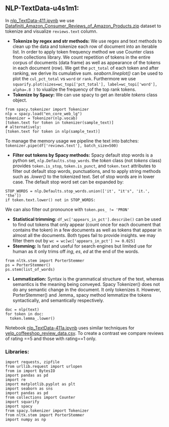 ## NLP-TextData-u4s1m1:

In [nlp_TextData-411.ipynb](https://github.com/skhabiri/ML-NLP/blob/main/module1-text-data/nlp_TextData-411.ipynb) we use [Datafiniti_Amazon_Consumer_Reviews_of_Amazon_Products.zip](https://github.com/skhabiri/ML-NLP/blob/main/module1-text-data/data/Datafiniti_Amazon_Consumer_Reviews_of_Amazon_Products_May19.csv.zip) dataset to tokenize and visualize `reviews.text` column. 
- **Tokenize by regex and str methods:** We use regex and text methods to clean up the data and tokenize each row of document into an iterable list. In order to apply token frequency method we use Counter class from collections library. We count repetition of tokens in the entire corpus of documents (data frame) as well as appearance of the tokens in each document (row). We get the `pct_total` of each token and after ranking, we derive its cumulative sum. *seaborn.lineplot()* can be used to plot the `cul_pct_total` vs `word` or `rank`. Furthermore we use `squarify.plot(sizes=wc_topi['pct_total'], label=wc_topi['word'], alpha=.8 )` to viualize the frequency of the top rank tokens.
- **Tokenize by Spacy:** We can use spacy to get an iterable *tokens* class object.
```
from spacy.tokenizer import Tokenizer
nlp = spacy.load("en_core_web_lg")
tokenizer = Tokenizer(nlp.vocab)
[token.text for token in tokenizer(sample_text)]
# alternatively:
[token.text for token in nlp(sample_text)]
```
To manage the memory usage we pipeline the text into batches: `tokenizer.pipe(df['reviews.text'], batch_size=500)`
- **Filter out tokens by Spacy methods:** Spacy default stop words  is a python set, `nlp.Defaults.stop_words`. the *token* class (not *tokens* class) provides `token.is_stop`, `token.is_punct`, and `token.text` attributes to filter out default stop words, punctuations, and to apply string methods such as *.lower()* to the tokenized text. Set of stop words are in lower case. The default stop word set can be expanded by: 
```
STOP_WORDS = nlp.Defaults.stop_words.union(['it', "it's", 'it.', 'the'])
if token.text.lower() not in STOP_WORDS:
```
We can also filter out pronounce with `token.pos_ != 'PRON'`
- **Statistical trimming:** `df_wc['appears_in_pct'].describe()` can be used to find out tokens that only appear (count once for each document that contains the token) in a few documents as well as tokens that appear in almost all the documents. Both types fail to provide insights. we may filter them out by `wc = wc[wc['appears_in_pct'] >= 0.025]`
- **Stemming:** Is fast and useful for search engines but limited use for human as it only trims off *ing*, *es*, *ed* at the end of the words. 
```
from nltk.stem import PorterStemmer
ps = PorterStemmer()
ps.stem(list_of_words)
```
- **Lemmatization:** Syntax is the grammatical structure of the text, whereas semantics is the meaning being conveyed. Spacy Tokenizer() does not do any semantic change in the document. It only tokenizes it. However, PorterStemmer() and .lemma_ spacy method lemmatize the tokens syntactically, and semantically respectively.
```
doc = nlp(text)
for token in doc: 
  token.lemma_.lower()
```

Notebook [nlp_TextData-411a.ipynb](https://github.com/skhabiri/ML-NLP/blob/main/module1-text-data/nlp_TextData-411a.ipynb) uses similar techniques for [yelp_coffeeshop_review_data.csv](https://github.com/skhabiri/ML-NLP/blob/main/module1-text-data/data/yelp_coffeeshop_review_data.csv). To create a contrast we compare reviews of rating ==5 and those with rating==1 only.

### Libraries:
```
import requests, zipfile
from urllib.request import urlopen
from io import BytesIO
import pandas as pd
import re
import matplotlib.pyplot as plt
import seaborn as sns
import pandas as pd
from collections import Counter
import squarify
import spacy
from spacy.tokenizer import Tokenizer
from nltk.stem import PorterStemmer
import numpy as np
```
